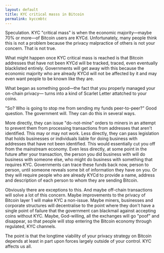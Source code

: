 ```yaml
---
layout: default
title: KYC critical masss in Bitcoin
permalink: kyccmbtc
---
```


Speculation. KYC "critical mass" is when the economic majority—maybe
70% or more—of Bitcoin users are KYCd. Unfortunately, many people
think this is not a problem because the privacy malpractice of others
is not your concern. That is not true.

What might happen once KYC critical mass is reached is that Bitcoin
addresses that have not been KYCd will be tracked, traced, even
eventually blacklisted entirely. Governments will get away with this
because the economic majority who are already KYCd will not be
affected by it and may even want people to be known like they are.

What began as something good—the fact that you properly managed your
on-chain privacy— turns into a kind of Scarlet Letter attatched to
your coins.

"So? Who is going to stop me from sending my funds peer-to-peer?" Good
 question. The government will. They can do this in several ways. 

More directly, they can issue "do-not-mine" orders to miners in an
attempt to prevent them from processing transactions from addresses
that aren't identified. This may or may not work. Less directly, they
can pass legislation that holds businesses or individuals liable for
doing business with addresses that have not been identified. This
would essentially cut you off from the mainstream economy. Even less
directly, at some point in the future after your transaction, the
person you did business with will do business with someone else, who
might do business with something that requires KYC. Governments can
trace these funds back now, person to person, until someone reveals
some bit of information they have on you. Or they will require people 
who are already KYCd to provide a name, address and description of each person to whom they are sending Bitcoin. 

Obviously there are exceptions to this. And maybe off-chain
transactions will solve a lot of this concern. Maybe improvements to
the privacy of Bitcoin layer 1 will make KYC a non-issue. Maybe
miners, businesses and corporate structures will decentralise to the
point where they don't have a single point of failure that the
government can blackmail against accepting coins without KYC. Maybe,
God-willing, all the exchanges will go "poof" and disappear, so that
people will stop entering the Bitcoin economy through regulated, KYC
channels. 

The point is that the longtime viability of your privacy strategy on
Bitcoin depends at least in part upon forces largely outside of your
control. KYC affects us all.

